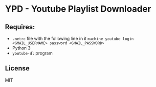 YPD - Youtube Playlist Downloader
=================================

Requires:
---------
- `.netrc` file with the following line in it
	`machine youtube login <GMAIL_USERNAME> password <GMAIL_PASSWORD>`
- Python 3
- `youtube-dl` program

License
-------
MIT
